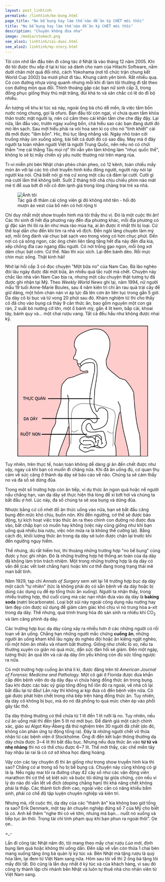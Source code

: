 ```yaml
---
layout: post_linhtinh
permalink: /linhtinh/be-bung.html
page_title: "No bể bụng hay làm thế nào để ăn kỳ CHẾT mới thôi"
title: "No bể bụng hay làm thế nào để ăn kỳ CHẾT mới thôi"
description: "Chuyện không đùa nha"
image: /media/stomach.png
see_also1: linhtinh/cai-duoi.html
see_also2: linhtinh/my-story.html
---
```

Tôi còn nhớ lần đầu tiên đi công tác ở Nhật là vào tháng 12 năm 2005. Khi đó tôi được thu xếp ở tại kí túc xá dành cho nam của Hitachi Software, nằm dưới chân một quả đồi nhỏ, cách Yokohama (nơi tổ chức trận chung kết World Cup 2002) ba mươi phút đi tàu. Khung cảnh yên bình. Rất nhiều quạ. Có con đường nhựa vòng quanh nhưng mỗi khi đi làm tôi thường đi tắt theo con đường mòn qua đồi. Thỉnh thoảng gặp các bạn nữ sinh cấp 3, trong đồng phục giống thủy thủ mặt trăng, đùi khá to và săn chắc có lẽ do đi bộ nhiều.

Ấn tượng về khu kí túc xá này, ngoài ông bà chủ dễ mến, là việc tắm bồn nước nóng chung, gọi là ofuro. Ban đầu tôi còn ngại, vì chưa quen tắm khỏa thân trước mặt người lạ, nên cứ cầm theo cái khăn tắm che che đậy đậy. Lại nữa, lần đầu vào, trườn ngay xuống bồn, chả hiểu sao các bạn đang dưới đó mò lên sạch. Sau mới hiểu phải ra vòi hoa sen kì cọ cho nó "tinh khiết" cái đã mới được "lâm bồn". Hic, thủ tục lằng nhằng vãi. Ngày nhỏ toàn cởi truồng nhảy ùm xuống sông, bài tiết cả dưới đó có sao đâu. May mà ở đây người ta toàn nhầm người Việt là người Trung Quốc, nên nếu nó có chửi thầm "mẹ cái thằng Tàu mọi rợ" thì vẫn yên tâm không làm "nhục quốc thể", không lo sẽ bị mấy chiến sỹ yêu nước thương nòi trên mạng rủa.

Ti-vi miễn phí bên Nhật chán phẻo chán pheo, có 12 kênh, toàn chiếu mấy món ăn với lại các trò chơi truyền hình kiểu đông người, người này nói lại người kia nói. Chả biết nói gì mà cứ xong một câu cả đám lại cười. Cười gì mà cười lắm thế không biết. Suốt 2 tháng trời chả chịu chiếu phim nào mát mẻ tí để xua bớt đi nỗi cô đơn lạnh giá trong lòng chàng trai trẻ xa nhà.

<figure>
  <div class="img-container">
  <img src="/media/thi_onsite1.jpg" srcset="/media/thi_onsite1.jpg 1x, /media/thi_onsite1_2x.jpg 2x" alt="Ảnh tôi">
  </div>
  <figcaption>Tác giả đi thăm cái công viên gì đó không nhớ tên - hồi đó mượn áo vest của bố nên có hơi rộng tí</figcaption>
</figure>

Chỉ duy nhất một show truyền hình mà tôi thấy thú vị. Đó là một cuộc thi ăn! Các thí sinh đi hết địa phương này đến địa phương khác, mỗi địa phương có gì đặc sản thì lôi ra ăn như mưa rào mùa hạ, ai ăn được ít nhất thì bị loại. Cứ thế loại dần cho đến khi tìm ra nhà vô địch. Đến ngôi làng chuyên làm mỳ sợi, mỗi ông đánh vài chục bát sạch veo trong vòng có hơn chục phút. Đến nơi có cá sống ngon, các ông chén liên tằng tằng hết đĩa này đến đĩa kia, xếp chồng đĩa cao ngang đầu người. Có nơi trồng gạo ngon, mỗi ông xơi dăm chục bát cơm. Cứ thế. Nào thì xúc xích. Lại đến bánh dẻo. Rồi mực chín mực sống. Thật kinh hãi!

Nhớ lại hồi cấp 3 có đọc chuyện "Một bữa no" của Nam Cao. Bà lão nghèo đói lâu ngày được đãi một bữa, ăn nhiều quá tắc ruột mà chết. Chuyện này chắc lão nhà văn Nam Cao bịa ra, nhưng một câu chuyện thật tương tự đã được ghi nhận tại Mỹ. Theo _Weekly World News_ ghi lại, năm 1994, nữ người mẫu 19 tuổi Anne-Marie Boules, sau 4 năm kiên trì chỉ ăn rau quả trái cây để giữ dáng, một hôm chán nản vì áp lực đã lên cơn ăn liên tục trong gần 5 giờ. Dạ dày cô bị bục và tử vong 20 phút sau đó. Khám nghiệm tử thi cho thấy cô đã cho vào bụng cả thảy 9 cân thức ăn, bao gồm nguyên một con gà rán, 2 suất bò nướng cỡ lớn, một ổ bánh mỳ, gần 4 lít kem, bắp cải, khoai tây, bánh quy và... một chai rượu vang. Tất cả đều hầu như không được nhai kỹ.

<figure>
  <div class="img-container" data-src="/media/stomach.png" data-alt="Dạ dày">
  <noscript><img src="/media/stomach.png" alt="Dạ dày"></img></noscript>
  </div>
</figure>

Tuy nhiên, trên thực tế, hoàn toàn không dễ dàng gì ăn đến chết được như vậy, ngay cả khi bạn có _muốn_ đi chăng nữa. Khi đã ăn uống đủ, cơ quan thụ cảm về sức căng ở thành dạ dày sẽ báo cáo về não. Chúng ta sẽ cảm thấy no và đa số sẽ dừng đũa.

Trong một số trường hợp còn ăn tiếp, ví dụ thức ăn ngon quá hoặc nể người nấu chẳng hạn, van dạ dày sẽ thực hiện thả lỏng để xì bớt hơi và chúng ta bắt đầu _ợ hơi_. Lúc này, đa số chúng ta sẽ xoa bụng và dừng đũa.

Nhược bằng cứ cố nhét đồ ăn thức uống vào nữa, bạn sẽ bắt đầu căng bụng đến mức khó chịu, buồn nôn. Khi đến ngưỡng, cơ thể sẽ được báo động, tự kích hoạt việc trào thức ăn ra theo chính con đường nó được đưa vào, bất chấp bạn có muốn hay không (việc này cũng giống như khi bạn uống quá nhiều bia rượu, việc nôn mửa ra là không thể cưỡng lại). Bằng cách đó, khối lượng thức ăn trong dạ dày sẽ luôn được chặn lại trước khi đến ngưỡng nguy hiểm.

Thế nhưng, dù rất hiếm hoi, thi thoảng những trường hợp "no bể bụng" cũng được y học ghi nhận. Đó là những trường hợp hệ thống an toàn của dạ dày đã không làm tròn trách nhiệm. Một trong những trường hợp là dạ dày có vấn đề (các vết loét chẳng hạn) hoặc khi cơ thể đang trong trạng thái mê man bất tỉnh.

Năm 1929, tạp chí _Annals of Surgery_ xem xét lại 14 trường hợp bục dạ dày một cách "tự nhiên" (tức là không phải do có sẵn bệnh về dạ dày hoặc bị dùng các dụng cụ để ép tống thức ăn xuống). Người ta nhận thấy, trong nhiều trường hợp, thứ cuối cùng mà các nạn nhân đưa vào dạ dày là __baking soda__ (natri bicarbonate). Loại bột sủi này ngoài công dụng nấu nướng hay làm đẹp còn được sử dụng để giảm cảm giác khó chịu vì nó trung hòa a-xít trong dạ dày. Thế nhưng, quá trình trung hòa đó sản sinh ra nhiều khí CO<sub>2</sub> và làm căng phình dạ dày.

Các trường hợp bục dạ dày cũng xảy ra nhiều hơn ở các những người có rối loạn về ăn uống. Chẳng hạn những người mắc chứng __cuồng ăn__, những người ăn uống kham khổ lâu ngày do nghèo đói hoặc ăn kiêng ngặt nghèo, rồi một hôm ăn nhiều và nhanh bất thường. Giống như chiếc lò xo, nếu ta thường xuyên co giãn nó quá mức, dần sức đàn hồi sẽ giảm. Đến một ngày, lượng thức ăn quá lớn và cái dạ dày ốm yếu không còn đủ sức tống ngược ra nữa.

Có một trường hợp cuồng ăn khá li kì, được đăng trên tờ _American Journal of Forensic Medicine and Pathology_. Một cô gái ở Florida được đưa khẩn cấp đến bệnh viện do dạ dày đau vì chứa hàng đống thức ăn trong bụng. Sau khi được các bác sỹ giúp tống đống hổ lốn đó ra ngoài, về nhà cô lại bắt đầu lại từ đầu! Lần này thì không ai kịp đưa cô đến bệnh viện nữa. Cô gái được phát hiện chết trong nhà bếp trên hàng đống thức ăn. Tuy nhiên, dạ dày cô không bị bục, mà do nó đã phồng to quá mức chèn ép vào phổi gây tắc thở.

Dạ dày thông thường có thể chứa từ 1 lít đến 1  lít rưỡi là no. Tuy nhiên, nếu cứ ăn uống mãi thì đến tầm 5 lít nó mới bục. Để đánh giá một cách chính xác, giáo sư Algot Key-Åberg đã thử nghiệm trên 30 người đã chết (do đó, không còn phản ứng tự động tống ra). Đây là những người chết vô thừa nhận từ các bệnh viện ở Stockholme. Ông đi đến kết luận thông thường dạ dày chứa được 3~4 lít thì bắt đầu bục. Nhưng nếu đưa thức ăn vào __từ từ và nhẹ nhàng__ thì nó có thể chịu được 6~7 lít. Thế mới thấy, các chế miền tây hay nhậu lai rai là có cơ sở khoa học đàng hoàng.

Vậy còn các tay chuyên đi thi ăn giống như trong show truyền hình kia thì sao? Chẳng có ai trong số họ bị bể bụng cả. Chuyện này cũng không có gì là lạ. Nếu ngày mai tôi ra đường chạy 42 cây số như các vận động viên marathon thì cơ thể sẽ kiệt sức và buộc tôi dừng lại giữa chừng, còn nếu vì lý do nào đó vẫn lết về đích (doping chẳng hạn) thì khả năng chết không phải là thấp. Các thành tích đỉnh cao, ngoài việc cần có năng khiếu bẩm sinh, phải có chế độ tập luyện chuyên nghiệp và kiên trì.

Nhưng mà, rốt cuộc thì, dạ dày của các "thánh ăn" kia không bao giờ tống ra sao? Erik Denmark, một tay ăn chuyên nghiệp đứng số 7 của Mỹ cho biết là _có_. Anh kể thêm "nghe thì có vẻ tởm, nhưng mà bạn... nuốt nó xuống và tiếp tục ăn thôi. Trọng tài chỉ tính phạm quy khi bạn phun ra ngoài thôi". Ọe ọe..

=_-

Lần đi công tác Nhật năm đó, tôi mang theo mấy chai rượu _Lúa mới_, định bụng làm quà hoặc không thì uống dần. Đến sắp về vẫn còn thừa 1 chai bèn mang xuống tặng ông bà quản lý ký túc xá. Bên Nhật mà tặng rượu là quý hóa lắm, lại đem từ Việt Nam sang nữa. Hôm sau tôi về thì 2 ông bà tặng tôi mấy đôi tất. Đó cũng là lần duy nhất ở ký túc xá của khách hàng, vì sau đó công ty thành lập chi nhánh bên Nhật và luôn tự thuê nhà cho nhân viên từ Việt Nam sang.